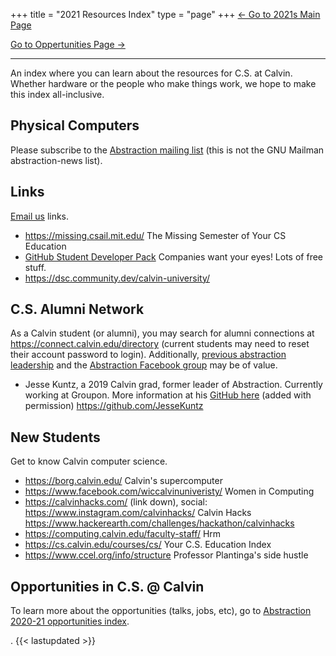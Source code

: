 +++
title = "2021 Resources Index"
type = "page"
+++
[<- Go to 2021s Main Page](../)

[Go to Oppertunities Page ->](../opportunities/)

---

An index where you can learn about the resources for C.S. at Calvin. Whether hardware or the people who make things work, we hope to make this index all-inclusive.
## Physical Computers
Please subscribe to the [Abstraction mailing list](http://eepurl.com/hpV8xz) (this is not the GNU Mailman abstraction-news list).

## Links
[Email us](/contact) links.
* https://missing.csail.mit.edu/ The Missing Semester of Your CS Education
* [GitHub Student Developer Pack](https://education.github.com/pack) Companies want your eyes! Lots of free stuff.
* https://dsc.community.dev/calvin-university/

## C.S. Alumni Network
As a Calvin student (or alumni), you may search for alumni connections at https://connect.calvin.edu/directory (current students may need to reset their account password to login). Additionally, [previous abstraction leadership](/leadership#legacy-leadership) and the [Abstraction Facebook group](https://www.facebook.com/AbstractionClub/) may be of value.
* Jesse Kuntz, a 2019 Calvin grad, former leader of Abstraction. Currently working at Groupon. More information at his [GitHub here](https://github.com/JesseKuntz) (added with permission)
 https://github.com/JesseKuntz
 

## New Students
Get to know Calvin computer science.
* https://borg.calvin.edu/ Calvin's supercomputer
* https://www.facebook.com/wiccalvinuniveristy/ Women in Computing
* https://calvinhacks.com/ (link down), social: https://www.instagram.com/calvinhacks/ Calvin Hacks
  https://www.hackerearth.com/challenges/hackathon/calvinhacks
* https://computing.calvin.edu/faculty-staff/ Hrm
* https://cs.calvin.edu/courses/cs/ Your C.S. Education Index
* https://www.ccel.org/info/structure Professor Plantinga's side hustle

## Opportunities in C.S. @ Calvin
To learn more about the opportunities (talks, jobs, etc), go to [Abstraction 2020-21 opportunities index](../opportunities/).

.
{{< lastupdated >}}
